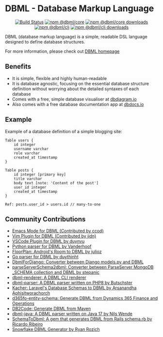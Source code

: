 # DBML - Database Markup Language

<div align="center">

[![Build Status](https://img.shields.io/github/actions/workflow/status/holistics/dbml/test.yml?label=CI&logo=github&style=flat-square)](https://github.com/holistics/dbml/actions/workflows/test.yml)
[![npm @dbml/core](https://img.shields.io/npm/v/@dbml/core?style=flat-square&label=npm%20@dbml/core)](https://www.npmjs.org/package/@dbml/core)
[![npm @dbml/core downloads](https://img.shields.io/npm/dm/@dbml/core.svg?style=flat-square)](https://npm-stat.com/charts.html?package=@dbml/core)
[![npm @dbml/cli](https://img.shields.io/npm/v/@dbml/cli?style=flat-square&label=npm%20@dbml/cli)](https://www.npmjs.org/package/@dbml/cli)
[![npm @dbml/cli downloads](https://img.shields.io/npm/dm/@dbml/cli.svg?style=flat-square)](https://npm-stat.com/charts.html?package=@dbml/cli)

</div>
DBML (database markup language) is a simple, readable DSL language designed to define database structures.

For more information, please check out [DBML homepage](https://dbml.dbdiagram.io)

## Benefits

- It is simple, flexible and highly human-readable
- It is database agnostic, focusing on the essential database structure definition without worrying about the detailed syntaxes of each database
- Comes with a free, simple database visualiser at [dbdiagram.io](https://dbdiagram.io)
- Also comes with a free database documentation app at [dbdocs.io](https://dbdocs.io)

## Example

Example of a database definition of a simple blogging site:

    Table users {
        id integer
        username varchar
        role varchar
        created_at timestamp
    }

    Table posts {
        id integer [primary key]
        title varchar
        body text [note: 'Content of the post']
        user_id integer
        created_at timestamp
    }

    Ref: posts.user_id > users.id // many-to-one

## Community Contributions

* [Emacs Mode for DBML (Contributed by ccod)](https://github.com/ccod/dbd-mode)
* [Vim Plugin for DBML (Contributed by jidn)](https://github.com/jidn/vim-dbml)
* [VSCode Plugin for DBML by duynvu](https://marketplace.visualstudio.com/items?itemName=duynvu.dbml-language)
* [Python parser for DBML by Vanderhoof](https://github.com/Vanderhoof/PyDBML)
* [FloorPlan: Android's Room to DBML by julioz](https://github.com/julioz/FloorPlan)
* [Go parser for DBML by duythinht](https://github.com/duythinht/dbml-go)
* [DbmlForDjango: Converter between Django models.py and DBML](https://github.com/hamedsj/DbmlForDjango)
* [parseServerSchema2dbml: Converter between ParseServer MongoDB \_SCHEMA collection and DBML by stepanic](https://github.com/stepanic/parse-server-SCHEMA-to-DBML)
* [dbml-renderer: A DBML CLI renderer](https://github.com/softwaretechnik-berlin/dbml-renderer)
* [dbml-parser: A DBML parser written on PHP8 by Butschster](https://github.com/butschster/dbml-parser)
* [Kacher: Laravel's Database Schemas to DBML by Arsanandha Aphisitworachorch](https://github.com/aphisitworachorch/kacher)
* [d365fo-entity-schema: Generate DBML from Dynamics 365 Finance and Operations ](https://github.com/noakesey/d365fo-entity-schema)
* [DB2Code: Generate DBML from Maven](https://github.com/alberlau/DB2Code)
* [dbml-java: A DBML parser written on Java 17 by Nils Wende](https://github.com/nilswende/dbml-java)
* [SchemaToDbml: A gem that generates DBML from Rails schema.rb by Ricardo Ribeiro](https://github.com/ricardojcribeiro/schema_to_dbml)
* [Snowflake DBML Generator by 	Ryan Rozich](https://github.com/ryanrozich/snowflake-dbml-generator)
